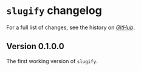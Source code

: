 # `slugify` changelog

For a full list of changes, see the history on [*GitHub*](https://github.com/hapytex/slugify).

## Version 0.1.0.0

The first working version of `slugify`.
